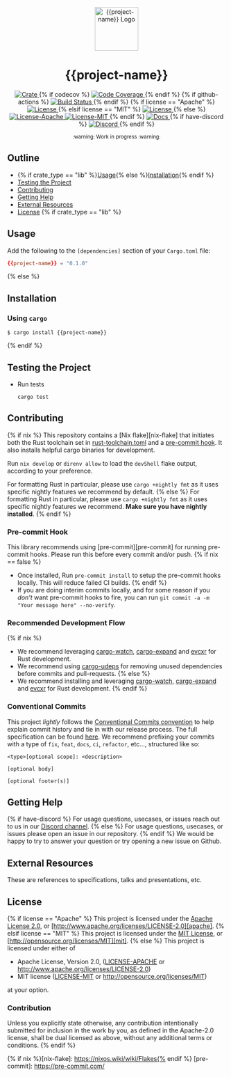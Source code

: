<div align="center">
  <a href="https://github.com/{{github-name}}/{{project-name}}" target="_blank">
    <img src="https://raw.githubusercontent.com/{{github-name}}/{{project-name}}/main/assets/a_logo.png" alt="{{project-name}} Logo" width="100"></img>
  </a>

  <h1 align="center">{{project-name}}</h1>

  <p>
    <a href="https://crates.io/crates/{{project-name}}">
      <img src="https://img.shields.io/crates/v/{{project-name}}?label=crates" alt="Crate">
    </a>{% if codecov %}
    <a href="https://codecov.io/gh/{{github-name}}/{{project-name}}">
      <img src="https://codecov.io/gh/{{github-name}}/{{project-name}}/branch/main/graph/badge.svg?token=SOMETOKEN" alt="Code Coverage"/>
    </a>{% endif %} {% if github-actions %}
    <a href="https://github.com/{{github-name}}/{{project-name}}/actions?query=">
      <img src="https://github.com/{{github-name}}/{{project-name}}/actions/workflows/tests_and_checks.yml/badge.svg" alt="Build Status">
    </a>{% endif %} {% if license == "Apache" %}
    <a href="https://github.com/{{github-name}}/{{project-name}}/blob/main/LICENSE">
      <img src="https://img.shields.io/badge/License-Apache%202.0-blue.svg" alt="License">
    </a>{% elsif license == "MIT" %}
    <a href="https://github.com/{{github-name}}/{{project-name}}/blob/main/LICENSE">
      <img src="https://img.shields.io/badge/License-MIT-blue.svg" alt="License">
    </a>{% else %}
    <a href="https://github.com/{{github-name}}/{{project-name}}/blob/main/LICENSE-APACHE">
      <img src="https://img.shields.io/badge/License-Apache%202.0-blue.svg" alt="License-Apache">
    </a>
    <a href="https://github.com/{{github-name}}/{{project-name}}/blob/main/LICENSE-MIT">
      <img src="https://img.shields.io/badge/License-MIT-blue.svg" alt="License-MIT">
    </a>{% endif %}
    <a href="https://docs.rs/{{project-name}}">
      <img src="https://img.shields.io/static/v1?label=Docs&message=docs.rs&color=blue" alt="Docs">
    </a>{% if have-discord %}
    <a href="{{discord-link}}">
      <img src="https://img.shields.io/static/v1?label=Discord&message=join%20us!&color=mediumslateblue" alt="Discord">
    </a> {% endif %}
  </p>
</div>

<div align="center"><sub>:warning: Work in progress :warning:</sub></div>

##

## Outline

- {% if crate_type == "lib" %}[Usage](#usage){% else %}[Installation](#installation){% endif %}
- [Testing the Project](#testing-the-project)
- [Contributing](#contributing)
- [Getting Help](#getting-help)
- [External Resources](#external-resources)
- [License](#license)
{% if crate_type == "lib" %}
## Usage

Add the following to the `[dependencies]` section of your `Cargo.toml` file:

```toml
{{project-name}} = "0.1.0"
```
{% else %}
## Installation

### Using `cargo`

```console
$ cargo install {{project-name}}
```
{% endif %}
## Testing the Project

- Run tests

  ```console
  cargo test
  ```

## Contributing
{% if nix %}
This repository contains a [Nix flake][nix-flake] that initiates both the Rust
toolchain set in [rust-toolchain.toml](./rust-toolchain.toml) and a
[pre-commit hook](#pre-commit-hook). It also installs helpful cargo binaries for
development.

Run `nix develop` or `direnv allow` to load the `devShell` flake output,
according to your preference.

For formatting Rust in particular, please use `cargo +nightly fmt` as it uses
specific nightly features we recommend by default.
{% else  %}
For formatting Rust in particular, please use `cargo +nightly fmt` as it uses
specific nightly features we recommend. **Make sure you have nightly
installed**.
{% endif %}
### Pre-commit Hook

This library recommends using [pre-commit][pre-commit] for running pre-commit
hooks. Please run this before every commit and/or push.
{% if nix == false %}
- Once installed, Run `pre-commit install` to setup the pre-commit hooks
  locally.  This will reduce failed CI builds.
{% endif %}
- If you are doing interim commits locally, and for some reason if you _don't_
  want pre-commit hooks to fire, you can run
  `git commit -a -m "Your message here" --no-verify`.

### Recommended Development Flow
{% if nix %}
- We recommend leveraging [cargo-watch][cargo-watch],
  [cargo-expand][cargo-expand] and [evcxr][evcxr] for Rust development.
- We recommend using [cargo-udeps][cargo-udeps] for removing unused dependencies
  before commits and pull-requests.
{% else %}
- We recommend installing and leveraging [cargo-watch][cargo-watch],
  [cargo-expand][cargo-expand] and [evcxr][evcxr] for Rust development.
{% endif %}
### Conventional Commits

This project *lightly* follows the [Conventional Commits
convention][commit-spec-site] to help explain
commit history and tie in with our release process. The full specification
can be found [here][commit-spec]. We recommend prefixing your commits with
a type of `fix`, `feat`, `docs`, `ci`, `refactor`, etc..., structured like so:

```
<type>[optional scope]: <description>

[optional body]

[optional footer(s)]
```

## Getting Help
{% if have-discord %}
For usage questions, usecases, or issues reach out to us in our [Discord channel]({{discord-link}}).
{% else %}
For usage questions, usecases, or issues please open an issue in our repository.
{% endif %}
We would be happy to try to answer your question or try opening a new issue on Github.

## External Resources

These are references to specifications, talks and presentations, etc.

## License
{% if license == "Apache" %}
This project is licensed under the [Apache License 2.0](./LICENSE), or
[http://www.apache.org/licenses/LICENSE-2.0][apache].
{% elsif license == "MIT" %}
This project is licensed under the [MIT License](./LICENSE),
or [http://opensource.org/licenses/MIT][mit].
{% else %}
This project is licensed under either of

- Apache License, Version 2.0, ([LICENSE-APACHE](./LICENSE-APACHE) or http://www.apache.org/licenses/LICENSE-2.0)
- MIT license ([LICENSE-MIT](./LICENSE-MIT) or http://opensource.org/licenses/MIT)

at your option.

### Contribution

Unless you explicitly state otherwise, any contribution intentionally
submitted for inclusion in the work by you, as defined in the Apache-2.0
license, shall be dual licensed as above, without any additional terms or
conditions.
{% endif %}

[apache]: https://www.apache.org/licenses/LICENSE-2.0
[cargo-expand]: https://github.com/dtolnay/cargo-expand
[cargo-udeps]: https://github.com/est31/cargo-udeps
[cargo-watch]: https://github.com/watchexec/cargo-watch
[commit-spec]: https://www.conventionalcommits.org/en/v1.0.0/#specification
[commit-spec-site]: https://www.conventionalcommits.org/
[evcxr]: https://github.com/google/evcxr
[mit]: http://opensource.org/licenses/MIT
{% if nix %}[nix-flake]: https://nixos.wiki/wiki/Flakes{% endif %}
[pre-commit]: https://pre-commit.com/
